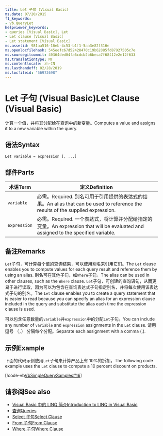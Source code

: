 ```yaml
---
title: Let 子句 (Visual Basic)
ms.date: 07/20/2015
f1_keywords:
- vb.QueryLet
helpviewer_keywords:
- queries [Visual Basic], Let
- Let clause [Visual Basic]
- Let statement [Visual Basic]
ms.assetid: 981aa516-16eb-4c53-b1f1-5aa3e82f316e
ms.openlocfilehash: 545eefc67d52428470c19b62085fd87927505c7e
ms.sourcegitcommit: 40364ded04fa6cdcb2b6beca7f68412e2e12f633
ms.translationtype: MT
ms.contentlocale: zh-CN
ms.lasthandoff: 02/28/2019
ms.locfileid: "56972698"
---
```

# <a name="let-clause-visual-basic"></a><span data-ttu-id="8f65e-102">Let 子句 (Visual Basic)</span><span class="sxs-lookup"><span data-stu-id="8f65e-102">Let Clause (Visual Basic)</span></span>
<span data-ttu-id="8f65e-103">计算一个值，并将其分配给在查询中的新变量。</span><span class="sxs-lookup"><span data-stu-id="8f65e-103">Computes a value and assigns it to a new variable within the query.</span></span>  
  
## <a name="syntax"></a><span data-ttu-id="8f65e-104">语法</span><span class="sxs-lookup"><span data-stu-id="8f65e-104">Syntax</span></span>  
  
```  
Let variable = expression [, ...]  
```  
  
## <a name="parts"></a><span data-ttu-id="8f65e-105">部件</span><span class="sxs-lookup"><span data-stu-id="8f65e-105">Parts</span></span>  
  
|<span data-ttu-id="8f65e-106">术语</span><span class="sxs-lookup"><span data-stu-id="8f65e-106">Term</span></span>|<span data-ttu-id="8f65e-107">定义</span><span class="sxs-lookup"><span data-stu-id="8f65e-107">Definition</span></span>|  
|---|---|  
|`variable`|<span data-ttu-id="8f65e-108">必需。</span><span class="sxs-lookup"><span data-stu-id="8f65e-108">Required.</span></span> <span data-ttu-id="8f65e-109">别名可用于引用提供的表达式的结果。</span><span class="sxs-lookup"><span data-stu-id="8f65e-109">An alias that can be used to reference the results of the supplied expression.</span></span>|  
|`expression`|<span data-ttu-id="8f65e-110">必需。</span><span class="sxs-lookup"><span data-stu-id="8f65e-110">Required.</span></span> <span data-ttu-id="8f65e-111">一个表达式，将计算并分配给指定的变量。</span><span class="sxs-lookup"><span data-stu-id="8f65e-111">An expression that will be evaluated and assigned to the specified variable.</span></span>|  
  
## <a name="remarks"></a><span data-ttu-id="8f65e-112">备注</span><span class="sxs-lookup"><span data-stu-id="8f65e-112">Remarks</span></span>  
 <span data-ttu-id="8f65e-113">`Let`子句，可计算每个值的查询结果，可以使用别名来引用它们。</span><span class="sxs-lookup"><span data-stu-id="8f65e-113">The `Let` clause enables you to compute values for each query result and reference them by using an alias.</span></span> <span data-ttu-id="8f65e-114">别名可在其他子句，如`Where`子句。</span><span class="sxs-lookup"><span data-stu-id="8f65e-114">The alias can be used in other clauses, such as the `Where` clause.</span></span> <span data-ttu-id="8f65e-115">`Let`子句，可创建的查询语句，从而更易于进行读取，因为可以为包含在查询表达式子句指定别名，并将每次使用该表达式子句的别名。</span><span class="sxs-lookup"><span data-stu-id="8f65e-115">The `Let` clause enables you to create a query statement that is easier to read because you can specify an alias for an expression clause included in the query and substitute the alias each time the expression clause is used.</span></span>  
  
 <span data-ttu-id="8f65e-116">可以包含任意数量的`variable`并`expression`中的分配`Let`子句。</span><span class="sxs-lookup"><span data-stu-id="8f65e-116">You can include any number of `variable` and `expression` assignments in the `Let` clause.</span></span> <span data-ttu-id="8f65e-117">请用逗号 （，） 分隔每个分配。</span><span class="sxs-lookup"><span data-stu-id="8f65e-117">Separate each assignment with a comma (,).</span></span>  
  
## <a name="example"></a><span data-ttu-id="8f65e-118">示例</span><span class="sxs-lookup"><span data-stu-id="8f65e-118">Example</span></span>  
 <span data-ttu-id="8f65e-119">下面的代码示例使用`Let`子句来计算产品上有 10%的折扣。</span><span class="sxs-lookup"><span data-stu-id="8f65e-119">The following code example uses the `Let` clause to compute a 10 percent discount on products.</span></span>  
  
 [!code-vb[VbSimpleQuerySamples#16](~/samples/snippets/visualbasic/VS_Snippets_VBCSharp/VbSimpleQuerySamples/VB/QuerySamples1.vb#16)]  
  
## <a name="see-also"></a><span data-ttu-id="8f65e-120">请参阅</span><span class="sxs-lookup"><span data-stu-id="8f65e-120">See also</span></span>
- [<span data-ttu-id="8f65e-121">Visual Basic 中的 LINQ 简介</span><span class="sxs-lookup"><span data-stu-id="8f65e-121">Introduction to LINQ in Visual Basic</span></span>](../../../visual-basic/programming-guide/language-features/linq/introduction-to-linq.md)
- [<span data-ttu-id="8f65e-122">查询</span><span class="sxs-lookup"><span data-stu-id="8f65e-122">Queries</span></span>](../../../visual-basic/language-reference/queries/index.md)
- [<span data-ttu-id="8f65e-123">Select 子句</span><span class="sxs-lookup"><span data-stu-id="8f65e-123">Select Clause</span></span>](../../../visual-basic/language-reference/queries/select-clause.md)
- [<span data-ttu-id="8f65e-124">From 子句</span><span class="sxs-lookup"><span data-stu-id="8f65e-124">From Clause</span></span>](../../../visual-basic/language-reference/queries/from-clause.md)
- [<span data-ttu-id="8f65e-125">Where 子句</span><span class="sxs-lookup"><span data-stu-id="8f65e-125">Where Clause</span></span>](../../../visual-basic/language-reference/queries/where-clause.md)
